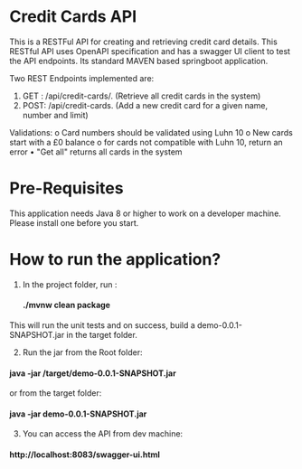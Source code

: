 # Credit Cards API

This is a RESTFul API for creating and retrieving credit card details. This RESTful API uses OpenAPI specification and has a swagger UI client to test the API endpoints. 
Its standard MAVEN based springboot application.

Two REST Endpoints implemented are:
1. GET : /api/credit-cards/.  (Retrieve all credit cards in the system)
2. POST: /api/credit-cards. (Add a new credit card for a given name, number and limit)

Validations:
o	Card numbers should be validated using Luhn 10
o	New cards start with a £0 balance
o	for cards not compatible with Luhn 10, return an error
•	"Get all" returns all cards in the system


# Pre-Requisites

This application needs Java 8 or higher to work on a developer machine. Please install one before you start.

# How to run the application?

1. In the project folder, run :

    #### ./mvnw clean package
 
 This will run the unit tests and on success, build a demo-0.0.1-SNAPSHOT.jar in the target folder.
 
 2. Run the jar from the Root folder:
 
  #### java -jar /target/demo-0.0.1-SNAPSHOT.jar
   
   or from the target folder:
   
 #### java -jar demo-0.0.1-SNAPSHOT.jar
   
   3. You can access the API from dev machine:
   
  ####  http://localhost:8083/swagger-ui.html
